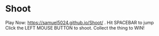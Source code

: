 # Shoot 
Play Now: https://samuel5024.github.io/Shoot/
. Hit SPACEBAR to jump
Click the LEFT MOUSE BUTTON to shoot.
Collect the thing to WIN!
 
